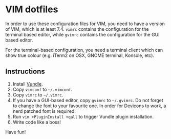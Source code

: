 # VIM dotfiles

In order to use these configuration files for VIM, you need to have a version
of VIM, which is at least 7.4. `vimrc` contains the configuration for the
terminal based editor, while `gvimrc` contains the configuration for the GUI
based editor.

For the terminal-based configuration, you need a terminal client which can
show true colour (e.g. iTerm2 on OSX, GNOME terminal, Konsole, etc).

## Instructions

1. Install [Vundle](https://github.com/VundleVim/Vundle.vim).
2. Copy `vimconf` to `~/.vimconf`.
3. Copy `vimrc` to `~/.vimrc`.
4. If you have a GUI-based editor, copy `gvimrc` to `~/.gvimrc`.
   Do not forget to change the font to your favourite one.
   In order for Devicons to work, a nerd patched font is required.
5. Run `vim +PluginInstall +qall` to trigger Vundle plugin installation.
6. Write code like a boss!

Have fun!
